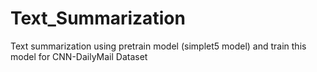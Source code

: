 # Text_Summarization
Text summarization using pretrain model (simplet5 model) and train this model for CNN-DailyMail Dataset
